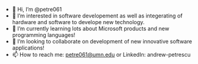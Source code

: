 - 👋 Hi, I’m @petre061
- 👀 I’m interested in software developement as well as integerating of hardware and software to develope new technology.
- 🌱 I’m currently learning lots about Microsoft products and new programming languages!
- 💞️ I’m looking to collaborate on development of new innovative software applications!
- 📫 How to reach me: petre061@umn.edu or LinkedIn: andrew-petrescu

<!---
petre061/petre061 is a ✨ special ✨ repository because its `README.md` (this file) appears on your GitHub profile.
You can click the Preview link to take a look at your changes.
--->
